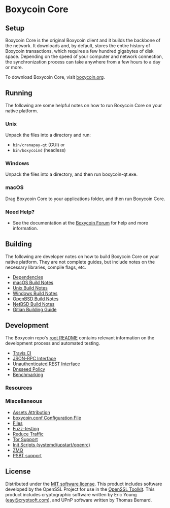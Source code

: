 Boxycoin Core
=============

Setup
---------------------
Boxycoin Core is the original Boxycoin client and it builds the backbone of the network. It downloads and, by default, stores the entire history of Boxycoin transactions, which requires a few hundred gigabytes of disk space. Depending on the speed of your computer and network connection, the synchronization process can take anywhere from a few hours to a day or more.

To download Boxycoin Core, visit [boxycoin.org](https://boxycoin.org/).

Running
---------------------
The following are some helpful notes on how to run Boxycoin Core on your native platform.

### Unix

Unpack the files into a directory and run:

- `bin/cranapay-qt` (GUI) or
- `bin/boxycoind` (headless)

### Windows

Unpack the files into a directory, and then run boxycoin-qt.exe.

### macOS

Drag Boxycoin Core to your applications folder, and then run Boxycoin Core.

### Need Help?

* See the documentation at the [Boxycoin Forum](https://forum.boxycoin.org)
for help and more information.

Building
---------------------
The following are developer notes on how to build Boxycoin Core on your native platform. They are not complete guides, but include notes on the necessary libraries, compile flags, etc.

- [Dependencies](dependencies.md)
- [macOS Build Notes](build-osx.md)
- [Unix Build Notes](build-unix.md)
- [Windows Build Notes](build-windows.md)
- [OpenBSD Build Notes](build-openbsd.md)
- [NetBSD Build Notes](build-netbsd.md)
- [Gitian Building Guide](gitian-building.md)

Development
---------------------
The Boxycoin repo's [root README](/README.md) contains relevant information on the development process and automated testing.

- [Travis CI](travis-ci.md)
- [JSON-RPC Interface](JSON-RPC-interface.md)
- [Unauthenticated REST Interface](REST-interface.md)
- [Dnsseed Policy](dnsseed-policy.md)
- [Benchmarking](benchmarking.md)

### Resources

### Miscellaneous
- [Assets Attribution](assets-attribution.md)
- [boxycoin.conf Configuration File](boxycoin-conf.md)
- [Files](files.md)
- [Fuzz-testing](fuzzing.md)
- [Reduce Traffic](reduce-traffic.md)
- [Tor Support](tor.md)
- [Init Scripts (systemd/upstart/openrc)](init.md)
- [ZMQ](zmq.md)
- [PSBT support](psbt.md)

License
---------------------
Distributed under the [MIT software license](/COPYING).
This product includes software developed by the OpenSSL Project for use in the [OpenSSL Toolkit](https://www.openssl.org/). This product includes
cryptographic software written by Eric Young ([eay@cryptsoft.com](mailto:eay@cryptsoft.com)), and UPnP software written by Thomas Bernard.
